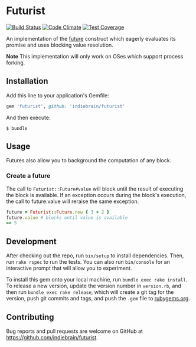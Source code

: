 # Futurist

[![Build Status](https://travis-ci.org/indiebrain/futurist.svg?branch=master)](https://travis-ci.org/indiebrain/futurist)
[![Code Climate](https://codeclimate.com/github/indiebrain/futurist/badges/gpa.svg)](https://codeclimate.com/github/indiebrain/futurist)
[![Test Coverage](https://codeclimate.com/github/indiebrain/futurist/badges/coverage.svg)](https://codeclimate.com/github/indiebrain/futurist/coverage)

An implementation of the [future](https://en.wikipedia.org/wiki/Futures_and_promises) construct which eagerly evaluates its promise and uses blocking value resolution.

**Note**
This implementation will only work on OSes which support process forking.

## Installation

Add this line to your application's Gemfile:

```ruby
gem 'futurist', github: 'indiebrain/futurist'
```

And then execute:

    $ bundle


## Usage

Futures also allow you to background the computation of any block.

### Create a future

The call to `Futurist::Future#value` will block until the result of executing the block is available. If an exception occurs during the block's execution, the call to future.value will reraise the same exception.

```ruby
future = Futurist::Future.new { 3 + 2 }
future.value # blocks until value is available
=> 5
```

## Development

After checking out the repo, run `bin/setup` to install dependencies. Then, run `rake rspec` to run the tests. You can also run `bin/console` for an interactive prompt that will allow you to experiment.

To install this gem onto your local machine, run `bundle exec rake install`. To release a new version, update the version number in `version.rb`, and then run `bundle exec rake release`, which will create a git tag for the version, push git commits and tags, and push the `.gem` file to [rubygems.org](https://rubygems.org).

## Contributing

Bug reports and pull requests are welcome on GitHub at https://github.com/indiebrain/futurist.
